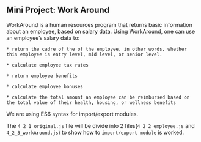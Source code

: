 ## Mini Project: Work Around

WorkAround is a human resources program that returns basic information about an employee, based on salary data. Using WorkAround, one can use an employee’s salary data to:

    * return the cadre of the of the employee, in other words, whether this employee is entry level, mid level, or senior level.

    * calculate employee tax rates

    * return employee benefits

    * calculate employee bonuses

    * calculate the total amount an employee can be reimbursed based on the total value of their health, housing, or wellness benefits

We are using ES6 syntax for import/export modules.

The `4_2_1_original.js` file will be divide into 2 files(`4_2_2_employee.js` and `4_2_3_workAround.js`) to show how to `import/export module` is worked.
